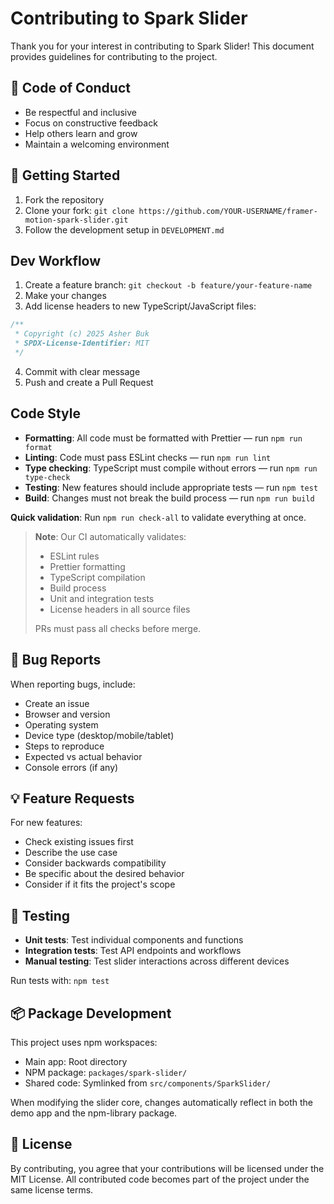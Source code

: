 # Contributing to Spark Slider

Thank you for your interest in contributing to Spark Slider! This document provides guidelines for contributing to the project.

## 🤝 Code of Conduct

- Be respectful and inclusive
- Focus on constructive feedback
- Help others learn and grow
- Maintain a welcoming environment

## 🚀 Getting Started

1. Fork the repository
2. Clone your fork: `git clone https://github.com/YOUR-USERNAME/framer-motion-spark-slider.git`
3. Follow the development setup in `DEVELOPMENT.md`

## Dev Workflow

1. Create a feature branch: `git checkout -b feature/your-feature-name`
2. Make your changes
3. Add license headers to new TypeScript/JavaScript files:

```typescript
/**
 * Copyright (c) 2025 Asher Buk
 * SPDX-License-Identifier: MIT
 */
```

4. Commit with clear message
5. Push and create a Pull Request

## Code Style

- **Formatting**: All code must be formatted with Prettier — run `npm run format`
- **Linting**: Code must pass ESLint checks — run `npm run lint`
- **Type checking**: TypeScript must compile without errors — run `npm run type-check`
- **Testing**: New features should include appropriate tests — run `npm test`
- **Build**: Changes must not break the build process — run `npm run build`

**Quick validation**: Run `npm run check-all` to validate everything at once.

> **Note**: Our CI automatically validates:
>
> - ESLint rules
> - Prettier formatting
> - TypeScript compilation
> - Build process
> - Unit and integration tests
> - License headers in all source files
>
> PRs must pass all checks before merge.

## 🐛 Bug Reports

When reporting bugs, include:

- Create an issue
- Browser and version
- Operating system
- Device type (desktop/mobile/tablet)
- Steps to reproduce
- Expected vs actual behavior
- Console errors (if any)

## 💡 Feature Requests

For new features:

- Check existing issues first
- Describe the use case
- Consider backwards compatibility
- Be specific about the desired behavior
- Consider if it fits the project's scope

## 🧪 Testing

- **Unit tests**: Test individual components and functions
- **Integration tests**: Test API endpoints and workflows
- **Manual testing**: Test slider interactions across different devices

Run tests with: `npm test`

## 📦 Package Development

This project uses npm workspaces:

- Main app: Root directory
- NPM package: `packages/spark-slider/`
- Shared code: Symlinked from `src/components/SparkSlider/`

When modifying the slider core, changes automatically reflect in both the demo app and the npm-library package.

## 📜 License

By contributing, you agree that your contributions will be licensed under the MIT License. All contributed code becomes part of the project under the same license terms.
